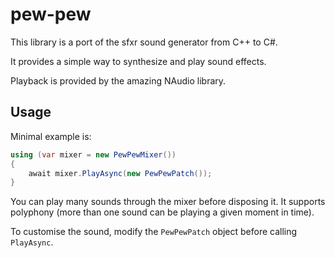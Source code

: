 # pew-pew

This library is a port of the sfxr sound generator from C++ to C#.

It provides a simple way to synthesize and play sound effects.

Playback is provided by the amazing NAudio library.

## Usage

Minimal example is:

```csharp
using (var mixer = new PewPewMixer())
{
    await mixer.PlayAsync(new PewPewPatch());
}
```

You can play many sounds through the mixer before disposing it.
It supports polyphony (more than one sound can be playing a given moment in time).

To customise the sound, modify the `PewPewPatch` object before
calling `PlayAsync`.